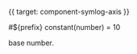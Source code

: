 {{ target: component-symlog-axis }}

<!-- ICartesianSymlogAxisSpec -->

#${prefix} constant(number) = 10

base number.
